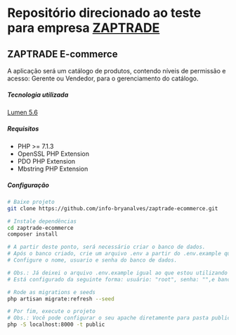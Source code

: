 # Repositório direcionado ao teste para empresa [ZAPTRADE](http://www.zaptrade.com.br/)

## ZAPTRADE E-commerce

A aplicação será um catálogo de produtos, contendo níveis de permissão e acesso: Gerente ou Vendedor, para o gerenciamento do catálogo.

##### Tecnologia utilizada
[Lumen 5.6](https://lumen.laravel.com/docs/5.6)

##### Requisitos
- PHP >= 7.1.3
- OpenSSL PHP Extension
- PDO PHP Extension
- Mbstring PHP Extension

##### Configuração
``` bash
# Baixe projeto
git clone https://github.com/info-bryanalves/zaptrade-ecommerce.git

# Instale dependências
cd zaptrade-ecommerce
composer install

# A partir deste ponto, será necessário criar o banco de dados.
# Após o banco criado, crie um arquivo .env a partir do .env.example que esta na raiza da aplicar.
# Configure o nome, usuario e senha do banco de dados.

# Obs.: Já deixei o arquivo .env.example igual ao que estou utilizando somente para facilidade na apresentação.
# Está configurado da seguinte forma: usuário: "root", senha: "",e banco: "zaptrade".

# Rode as migrations e seeds
php artisan migrate:refresh --seed

# Por fim, execute o projeto
# Obs.: Você pode configurar o seu apache diretamente para pasta public do projeto que irá ter o mesmo efeito;
php -S localhost:8000 -t public
